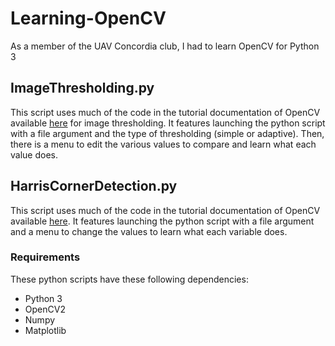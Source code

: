 # Learning-OpenCV
As a member of the UAV Concordia club, I had to learn OpenCV for Python 3

## ImageThresholding.py
This script uses much of the code in the tutorial documentation of OpenCV available [here](https://docs.opencv.org/3.0-beta/doc/py_tutorials/py_imgproc/py_thresholding/py_thresholding.html#thresholding) for image thresholding. It features launching the python script with a file argument and the type of thresholding (simple or adaptive). Then, there is a menu to edit the various values to compare and learn what each value does.

## HarrisCornerDetection.py
This script uses much of the code in the tutorial documentation of OpenCV available [here](https://docs.opencv.org/3.0-beta/doc/py_tutorials/py_feature2d/py_features_harris/py_features_harris.html#harris-corners). It features launching the python script with a file argument and a menu to change the values to learn what each variable does.

### Requirements
These python scripts have these following dependencies:
- Python 3
- OpenCV2
- Numpy
- Matplotlib